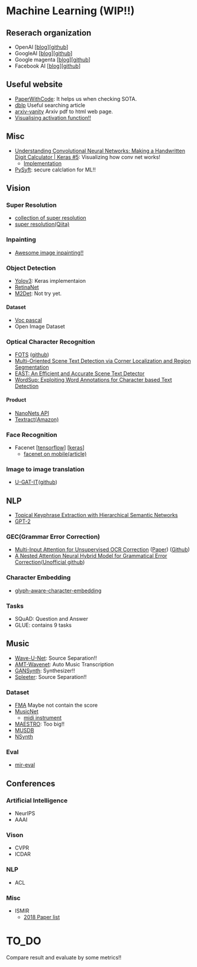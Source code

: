 # Machine Learning (WIP!!)
## Reserach organization
- OpenAI [[blog](https://openai.com/blog/)][[github](https://github.com/openai)]
- GoogleAI [[blog](https://ai.googleblog.com/)][[github](https://github.com/google-research)]
- Google magenta [[blog](https://magenta.tensorflow.org/blog)][[github](https://github.com/tensorflow/magenta)]
- Facebook AI [[blog](https://ai.facebook.com/blog/)][[github](https://github.com/facebookresearch)]
## Useful website
- [PaperWithCode](https://paperswithcode.com/sota): It helps us when checking SOTA.
- [dblp](https://dblp.org/) Useful searching article
- [arxiv-vanity](https://www.arxiv-vanity.com) Arxiv pdf to html web page.
- [Visualising activation function!!](https://dashee87.github.io/deep%20learning/visualising-activation-functions-in-neural-networks/)
## Misc
- [Understanding Convolutional Neural Networks: Making a Handwritten Digit Calculator | Keras #5](https://www.youtube.com/watch?v=eyKwPyOqMg4): Visualizing how conv net works!
  - [Implementation](https://github.com/antaloaalonso/CNN-With-GUI)
- [PySyft](https://github.com/OpenMined/PySyft): secure calclation for ML!!

## Vision
### Super Resolution
- [collection of super resolution](https://github.com/YapengTian/Single-Image-Super-Resolution)
- [super resolution(Qiita)](https://qiita.com/jiny2001/items/e2175b52013bf655d617)
### Inpainting
- [Awesome image inpainting!!](https://github.com/1900zyh/Awesome-Image-Inpainting)
### Object Detection
- [Yolov3](https://github.com/qqwweee/keras-yolo3): Keras implementaion
- [RetinaNet](https://github.com/fizyr/keras-retinanet)
- [M2Det](https://github.com/qijiezhao/M2Det): Not try yet.
#### Dataset
- [Voc pascal](https://pjreddie.com/projects/pascal-voc-dataset-mirror/)
- Open Image Dataset

### Optical Character Recognition
- [FOTS](http://openaccess.thecvf.com/content_cvpr_2018/papers/Liu_FOTS_Fast_Oriented_CVPR_2018_paper.pdf)
([github](https://github.com/Pay20Y/FOTS_TF))
- [Multi-Oriented Scene Text Detection via Corner Localization and Region Segmentation](http://openaccess.thecvf.com/content_cvpr_2018/papers/Lyu_Multi-Oriented_Scene_Text_CVPR_2018_paper.pdf)
- [EAST: An Efficient and Accurate Scene Text Detector](http://openaccess.thecvf.com/content_cvpr_2017/papers/Zhou_EAST_An_Efficient_CVPR_2017_paper.pdf)
- [WordSup: Exploiting Word Annotations for Character based Text Detection](https://arxiv.org/pdf/1708.06720.pdf)
#### Product
- [NanoNets API](https://nanonets.com/ocr-api/)
- [Textract(Amazon)](https://aws.amazon.com/jp/textract/)

### Face Recognition
- Facenet [[tensorflow](https://github.com/davidsandberg/facenet)] [[keras](https://github.com/nyoki-mtl/keras-facenet)]
  - [facenet on mobile(article)](https://medium.com/@tomdeore/facenet-on-mobile-cb6aebe38505)

### Image to image translation
- [U-GAT-IT](https://arxiv.org/pdf/1907.10830v1.pdf)([github](https://github.com/znxlwm/UGATIT-pytorch))

## NLP
- [Topical Keyphrase Extraction with Hierarchical Semantic Networks](https://arxiv.org/pdf/1910.07848.pdf)
- [GPT-2](https://github.com/openai/gpt-2)
### GEC(Grammar Error Correction)
- [Multi-Input Attention for Unsupervised OCR Correction](http://www.ccs.neu.edu/home/dongrui/ocr.html) ([Paper](http://www.ccs.neu.edu/home/dongrui/paper/acl_2018.pdf)) ([Github](https://github.com/Doreenruirui/ACL2018_Multi_Input_OCR))
- [A Nested Attention Neural Hybrid Model for Grammatical Error Correction](https://arxiv.org/pdf/1706.03762v5.pdf)([Unofficial github](https://github.com/shinochin/NANHM-for-GEC))
### Character Embedding
- [glyph-aware-character-embedding](https://github.com/yagays/glyph-aware-character-embedding)

### Tasks
- SQuAD: Question and Answer
- GLUE: contains 9 tasks
## Music
- [Wave-U-Net](https://github.com/f90/Wave-U-Net): Source Separation!!
- [AMT-Wavenet](https://github.com/lmartak/amt-wavenet): Auto Music Transcription
- [GANSynth](https://openreview.net/pdf?id=H1xQVn09FX): Synthesizer!!
- [Spleeter](https://github.com/deezer/spleeter): Source Separation!!
### Dataset
- [FMA](https://arxiv.org/pdf/1612.01840.pdf) Maybe not contain the score
- [MusicNet](https://homes.cs.washington.edu/~thickstn/musicnet.html) 
  - [midi instrument](http://www.ccarh.org/courses/253/handout/gminstruments/)
- [MAESTRO](https://magenta.tensorflow.org/datasets/maestro): Too big!!
- [MUSDB](https://sigsep.github.io/datasets/musdb.html)
- [NSynth](https://magenta.tensorflow.org/datasets/nsynth#files)
### Eval
- [mir-eval](https://github.com/craffel/mir_eval)

## Conferences
### Artificial Intelligence
- NeurIPS
- AAAI
### Vison
- CVPR
- ICDAR
### NLP
- ACL
### Misc
- ISMIR
  - [2018 Paper list](https://dblp.org/db/conf/ismir/ismir2018.html)

# TO_DO
Compare result and evaluate by some metrics!!
